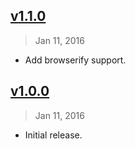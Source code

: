 ## [v1.1.0]
> Jan 11, 2016

- Add browserify support.

[v1.1.0]: https://github.com/rstacruz/tape-standard/compare/v1.0.0...v1.1.0

## [v1.0.0]
> Jan 11, 2016

- Initial release.

[v1.0.0]: https://github.com/rstacruz/tape-standard/tree/v1.0.0
